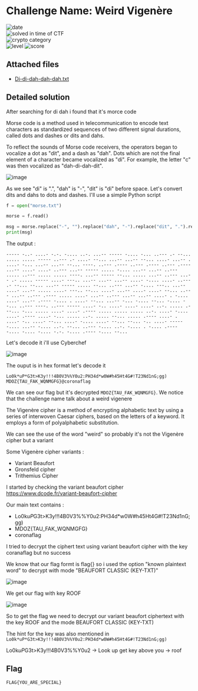 
# Challenge Name: Weird Vigenère


![date](https://img.shields.io/badge/date-31.03.2021-brightgreen.svg)  
![solved in time of CTF](https://img.shields.io/badge/solved-in%20time%20of%20CTF-brightgreen.svg)   
![crypto category](https://img.shields.io/badge/category-Cryptography-blueviolet.svg)   
![level](https://img.shields.io/badge/level-Medium-blue.svg)
![score](https://img.shields.io/badge/score-100-blue.svg)


## Attached files

- [Di-di-dah-dah-dah.txt](Di-di-dah-dah-dah.txt)

## Detailed solution

After searching for di dah i found that it's morce code 

Morse code is a method used in telecommunication to encode text characters as standardized sequences of two different signal durations, called dots and dashes or dits and dahs. 

To reflect the sounds of Morse code receivers, the operators began to vocalize a dot as "dit", and a dash as "dah". Dots which are not the final element of a character became vocalized as "di". For example, the letter "c" was then vocalized as "dah-di-dah-dit".  

![image](https://user-images.githubusercontent.com/72421091/113422714-154adc00-93c5-11eb-8bae-1e125a810c36.png)

As we see "di" is ".", "dah" is "-", "dit" is "di" before space. Let's convert dits and dahs to dots and dashes. I'll use a simple Python script  

```python
f = open("morse.txt")

morse = f.read()

msg = morse.replace("-", "").replace("dah", "-").replace("dit", ".").replace("di", ".").replace("Dah", "-").replace("Dit", ".").replace("Di", ".")
print(msg)
``` 

The output : 
  
``` 
----- -..- ....- -.-. -.... ..-. ...-- ----- -.... -... ..--- .- --... ..... ..... ----- ..--- .- ....- --... ...-- ...-- --... ....- ...-- . ....- -... ...-- ...-- --... ----. ..--- .---- ..--- .---- ..--- .---- ...-- ....- ....- ..--- ...-- ----- ..... -.... ...-- ...-- ..--- ..... ..--- ..... ..... ----. ...-- ----- --... ..... ...-- ..--- ...-- .- ..... ----- ....- ---.. ...-- ...-- ...-- ....- -.... ....- ..--- .- --... --... ...-- ----- ..... --... ..--- ...-- -.... ---.. ...-- ....- ...-- ..... ....- ---.. --... ....- ...-- ....- ....- --... ..--- ...-- ..--- .---- ..... ....- ...-- ..--- ...-- ...-- ....- . -.... ....- ...-- .---- -.... . ....- --... ...-- -... -.... --... -.... --... ..--- ----. ..--- ----- ....- -.. ....- ....- ....- ..-. ..... .- --... -... ..... ....- ....- .---- ..... ..... ..... ..-. ....- -.... ....- .---- ....- -... ..... ..-. ..... --... ..... .---- ....- . ....- -.. ....- --... ....- -.... ....- --... --... -.. ....- ----- -.... ...-- -.... ..-. --... ..--- -.... ..-. -.... . -.... .---- -.... -.... -.... -.-. -.... .---- -.... --...
``` 

Let's decode it i'll use Cyberchef  

![image](https://user-images.githubusercontent.com/72421091/113423131-d9644680-93c5-11eb-9396-6e7b01cf134c.png)

The ouput is in hex format let's decode it 

``` 
Lo0k*uP*G3t>K3y!!!4B0V3%%Y0u2:PH34d*w0W#h45Ht4G#!T23Nd1nG;gg) MDOZ{TAU_FAK_WQNMGFG}@coronaflag
``` 
We can see our flag but it's decrypted ``` MDOZ{TAU_FAK_WQNMGFG} ```. We notice that the challenge name talk about a weird vigenere  

The Vigenère cipher is a method of encrypting alphabetic text by using a series of interwoven Caesar ciphers, based on the letters of a keyword. It employs a form of polyalphabetic substitution.  

We can see the use of the word "weird" so probably it's not the Vigenère cipher but a variant  
  
Some Vigenère cipher variants : 
- Variant Beaufort
- Gronsfeld cipher
- Trithemius Cipher  

I started by checking the variant beaufort cipher https://www.dcode.fr/variant-beaufort-cipher  

Our main text contains : 

- Lo0k*uP*G3t>K3y!!!4B0V3%%Y0u2:PH34d*w0W#h45Ht4G#!T23Nd1nG;gg)
- MDOZ{TAU_FAK_WQNMGFG}
- coronaflag

I tried to decrypt the ciphert text using variant beaufort cipher with the key coranaflag but no success 

We know that our flag formt is flag{} so i used the option "known plaintext word" to decrypt with mode "BEAUFORT CLASSIC (KEY-TXT)" 

![image](https://user-images.githubusercontent.com/72421091/113424928-dc146b00-93c8-11eb-83be-b765e892cfd6.png)

We get our flag with key ROOF 

![image](https://user-images.githubusercontent.com/72421091/113425469-cf444700-93c9-11eb-991a-f9ef199f0e14.png)


So to get the flag we need to decrypt our variant beaufort ciphertext with the key ROOF and the mode BEAUFORT CLASSIC (KEY-TXT)

The hint for the key was also mentioned in ```Lo0k*uP*G3t>K3y!!!4B0V3%%Y0u2:PH34d*w0W#h45Ht4G#!T23Nd1nG;gg)``` 

Lo0k*uP*G3t>K3y!!!4B0V3%%Y0u2 -> Look up get key above you -> roof 

## Flag

```
FLAG{YOU_ARE_SPECIAL}
```
